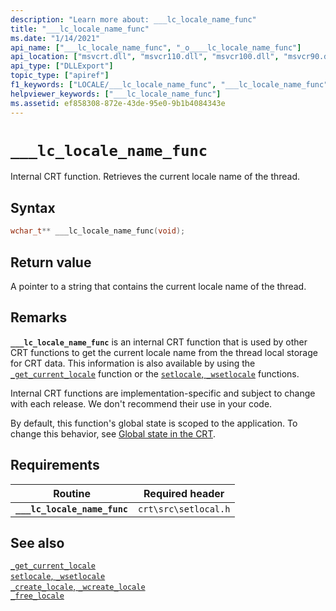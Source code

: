 ```yaml
---
description: "Learn more about: ___lc_locale_name_func"
title: "___lc_locale_name_func"
ms.date: "1/14/2021"
api_name: ["___lc_locale_name_func", "_o____lc_locale_name_func"]
api_location: ["msvcrt.dll", "msvcr110.dll", "msvcr100.dll", "msvcr90.dll", "msvcr120.dll", "msvcr80.dll", "msvcr110_clr0400.dll", "api-ms-win-crt-locale-l1-1-0.dll"]
api_type: ["DLLExport"]
topic_type: ["apiref"]
f1_keywords: ["LOCALE/___lc_locale_name_func", "___lc_locale_name_func"]
helpviewer_keywords: ["___lc_locale_name_func"]
ms.assetid: ef858308-872e-43de-95e0-9b1b4084343e
---
```

# `___lc_locale_name_func`

Internal CRT function. Retrieves the current locale name of the thread.

## Syntax

```cpp
wchar_t** ___lc_locale_name_func(void);
```

## Return value

A pointer to a string that contains the current locale name of the thread.

## Remarks

**`___lc_locale_name_func`** is an internal CRT function that is used by other CRT functions to get the current locale name from the thread local storage for CRT data. This information is also available by using the [`_get_current_locale`](./reference/get-current-locale.md) function or the [`setlocale`, `_wsetlocale`](./reference/setlocale-wsetlocale.md) functions.

Internal CRT functions are implementation-specific and subject to change with each release. We don't recommend their use in your code.

By default, this function's global state is scoped to the application. To change this behavior, see [Global state in the CRT](global-state.md).

## Requirements

| Routine | Required header |
|---|---|
| **`___lc_locale_name_func`** | `crt\src\setlocal.h` |

## See also

[`_get_current_locale`](./reference/get-current-locale.md)\
[`setlocale`, `_wsetlocale`](./reference/setlocale-wsetlocale.md)\
[`_create_locale`, `_wcreate_locale`](./reference/create-locale-wcreate-locale.md)\
[`_free_locale`](./reference/free-locale.md)
